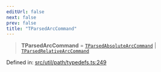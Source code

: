 ```yaml
---
editUrl: false
next: false
prev: false
title: "TParsedArcCommand"
---
```


> **TParsedArcCommand** = [`TParsedAbsoluteArcCommand`](/api/type-aliases/tparsedabsolutearccommand/) \| [`TParsedRelativeArcCommand`](/api/type-aliases/tparsedrelativearccommand/)

Defined in: [src/util/path/typedefs.ts:249](https://github.com/fabricjs/fabric.js/blob/8206f10a405480a7ba988ff6cfdde6412c1f13f8/src/util/path/typedefs.ts#L249)
